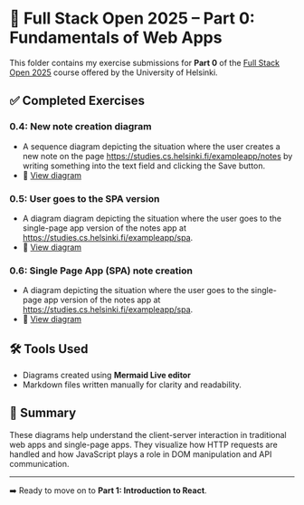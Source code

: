
# 📘 Full Stack Open 2025 – Part 0: Fundamentals of Web Apps

This folder contains my exercise submissions for **Part 0** of the [Full Stack Open 2025](https://fullstackopen.com/en/) course offered by the University of Helsinki.

## ✅ Completed Exercises

### 0.4: New note creation diagram  
- A sequence diagram depicting the situation where the user creates a new note on the page https://studies.cs.helsinki.fi/exampleapp/notes by writing something into the text field and clicking the Save button.  
- 📄 [View diagram](./0.4.md)

### 0.5: User goes to the SPA version  
- A diagram diagram depicting the situation where the user goes to the single-page app version of the notes app at https://studies.cs.helsinki.fi/exampleapp/spa.  
- 📄 [View diagram](./0.5.md)

### 0.6: Single Page App (SPA) note creation  
- A  diagram depicting the situation where the user goes to the single-page app version of the notes app at https://studies.cs.helsinki.fi/exampleapp/spa. 
- 📄 [View diagram](./0.6.md)

## 🛠️ Tools Used

- Diagrams created using **Mermaid Live editor**  
- Markdown files written manually for clarity and readability.

## 🧠 Summary

These diagrams help understand the client-server interaction in traditional web apps and single-page apps. They visualize how HTTP requests are handled and how JavaScript plays a role in DOM manipulation and API communication.

---

➡️ Ready to move on to **Part 1: Introduction to React**.
